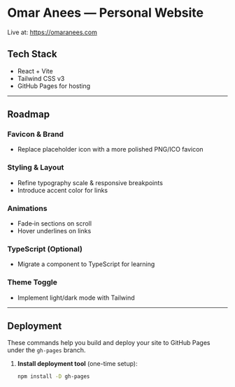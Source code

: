 # Omar Anees — Personal Website

Live at: https://omaranees.com

##  Tech Stack
- React + Vite
- Tailwind CSS v3
- GitHub Pages for hosting

---

##  Roadmap

###  Favicon & Brand
- Replace placeholder icon with a more polished PNG/ICO favicon

###  Styling & Layout
- Refine typography scale & responsive breakpoints
- Introduce accent color for links

###  Animations
- Fade‑in sections on scroll
- Hover underlines on links

###  TypeScript (Optional)
- Migrate a component to TypeScript for learning

###  Theme Toggle
- Implement light/dark mode with Tailwind

---

##  Deployment

These commands help you build and deploy your site to GitHub Pages under the `gh-pages` branch.

1. **Install deployment tool** (one-time setup):
   ```bash
   npm install -D gh-pages